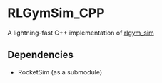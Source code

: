 # RLGymSim_CPP
A lightning-fast C++ implementation of [rlgym_sim](https://github.com/AechPro/rocket-league-gym-sim)

## Dependencies 
 - RocketSim (as a submodule)
